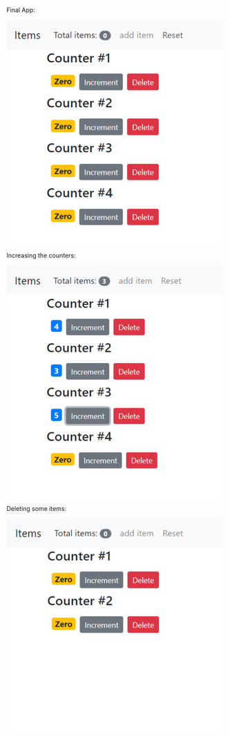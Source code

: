 

Final App:

![](pictures/Capture1.PNG)

Increasing the counters:

![](pictures/Capture2.PNG)

Deleting some items:

![](pictures/Capture3.PNG)
